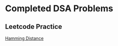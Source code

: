 # Completed DSA Problems
## Leetcode Practice
[Hamming Distance](https://github.com/levidavis111/DSAPractice/blob/master/leetCode/hammingDistance.swift)

